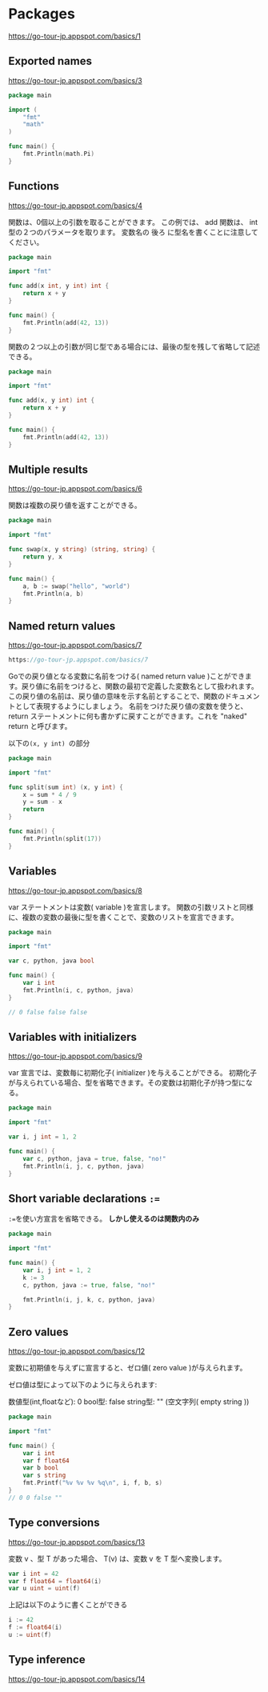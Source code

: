 # Packages

https://go-tour-jp.appspot.com/basics/1

## Exported names

https://go-tour-jp.appspot.com/basics/3

```go
package main

import (
	"fmt"
	"math"
)

func main() {
	fmt.Println(math.Pi)
}
```

## Functions

https://go-tour-jp.appspot.com/basics/4

関数は、0個以上の引数を取ることができます。
この例では、 add 関数は、 int 型の２つのパラメータを取ります。
変数名の 後ろ に型名を書くことに注意してください。

```go
package main

import "fmt"

func add(x int, y int) int {
	return x + y
}

func main() {
	fmt.Println(add(42, 13))
}
```

関数の２つ以上の引数が同じ型である場合には、最後の型を残して省略して記述できる。

```go
package main

import "fmt"

func add(x, y int) int {
	return x + y
}

func main() {
	fmt.Println(add(42, 13))
}
```

## Multiple results

https://go-tour-jp.appspot.com/basics/6

関数は複数の戻り値を返すことができる。

```go
package main

import "fmt"

func swap(x, y string) (string, string) {
	return y, x
}

func main() {
	a, b := swap("hello", "world")
	fmt.Println(a, b)
}
```

## Named return values

https://go-tour-jp.appspot.com/basics/7

```go
https://go-tour-jp.appspot.com/basics/7
```

Goでの戻り値となる変数に名前をつける( named return value )ことができます。戻り値に名前をつけると、関数の最初で定義した変数名として扱われます。
この戻り値の名前は、戻り値の意味を示す名前とすることで、関数のドキュメントとして表現するようにしましょう。
名前をつけた戻り値の変数を使うと、 return ステートメントに何も書かずに戻すことができます。これを "naked" return と呼びます。

以下の`(x, y int) `の部分

```go
package main

import "fmt"

func split(sum int) (x, y int) {
	x = sum * 4 / 9
	y = sum - x
	return
}

func main() {
	fmt.Println(split(17))
}
```

## Variables
https://go-tour-jp.appspot.com/basics/8

var ステートメントは変数( variable )を宣言します。 関数の引数リストと同様に、複数の変数の最後に型を書くことで、変数のリストを宣言できます。

```go
package main

import "fmt"

var c, python, java bool

func main() {
	var i int
	fmt.Println(i, c, python, java)
}

// 0 false false false
```

## Variables with initializers

https://go-tour-jp.appspot.com/basics/9

var 宣言では、変数毎に初期化子( initializer )を与えることができる。
初期化子が与えられている場合、型を省略できます。その変数は初期化子が持つ型になる。

```go
package main

import "fmt"

var i, j int = 1, 2

func main() {
	var c, python, java = true, false, "no!"
	fmt.Println(i, j, c, python, java)
}
```

## Short variable declarations `:=`

`:=`を使い方宣言を省略できる。
**しかし使えるのは関数内のみ**

```go
package main

import "fmt"

func main() {
	var i, j int = 1, 2
	k := 3
	c, python, java := true, false, "no!"

	fmt.Println(i, j, k, c, python, java)
}
```

## Zero values

https://go-tour-jp.appspot.com/basics/12

変数に初期値を与えずに宣言すると、ゼロ値( zero value )が与えられます。

ゼロ値は型によって以下のように与えられます:

数値型(int,floatなど): 0
bool型: false
string型: "" (空文字列( empty string ))

```go
package main

import "fmt"

func main() {
	var i int
	var f float64
	var b bool
	var s string
	fmt.Printf("%v %v %v %q\n", i, f, b, s)
}
// 0 0 false ""
```

## Type conversions

https://go-tour-jp.appspot.com/basics/13

変数 v 、型 T があった場合、 T(v) は、変数 v を T 型へ変換します。

```go
var i int = 42
var f float64 = float64(i)
var u uint = uint(f)
```
上記は以下のように書くことができる
```go
i := 42
f := float64(i)
u := uint(f)
```


## Type inference

https://go-tour-jp.appspot.com/basics/14


